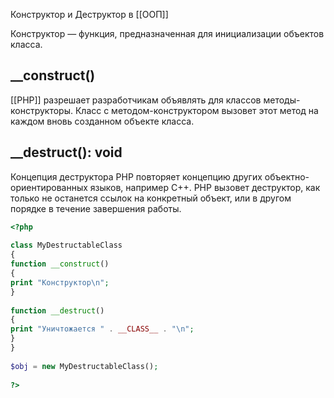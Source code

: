 Конструктор и Деструктор в [[ООП]]

Конструктор — функция, предназначенная для инициализации объектов класса.
## __construct()
[[РНР]] разрешает разработчикам объявлять для классов методы-конструкторы. Класс с методом-конструктором вызовет этот метод на каждом вновь созданном объекте класса.
## __destruct(): void
Концепция деструктора PHP повторяет концепцию других объектно-ориентированных языков, например C++. PHP вызовет деструктор, как только не останется ссылок на конкретный объект, или в другом порядке в течение завершения работы.

```php
<?php  
  
class MyDestructableClass  
{  
function __construct()  
{  
print "Конструктор\n";  
}  
  
function __destruct()  
{  
print "Уничтожается " . __CLASS__ . "\n";  
}  
}  
  
$obj = new MyDestructableClass();  
  
?>
